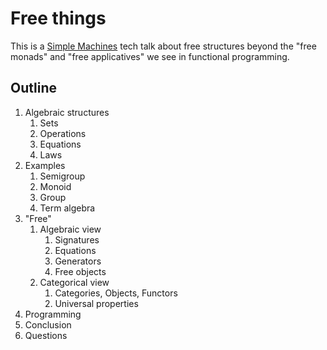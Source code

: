 Free things
===========

This is a [Simple Machines][1] tech talk about free structures beyond the
"free monads" and "free applicatives" we see in functional programming.

Outline
-------

1. Algebraic structures
   1. Sets
   2. Operations
   3. Equations
   4. Laws
2. Examples
   1. Semigroup
   2. Monoid
   3. Group
   4. Term algebra
3. "Free"
   1. Algebraic view
      1. Signatures
      2. Equations
      3. Generators
      4. Free objects
   2. Categorical view
      1. Categories, Objects, Functors
      2. Universal properties
4. Programming
5. Conclusion
6. Questions

[1]: http://simplemachines.com.au/